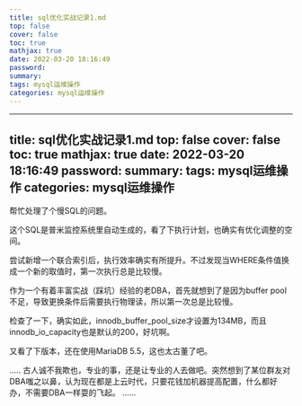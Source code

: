 ```yaml
---
title: sql优化实战记录1.md
top: false
cover: false
toc: true
mathjax: true
date: 2022-03-20 18:16:49
password:
summary:
tags: mysql运维操作
categories: mysql运维操作
---
```

---
title: sql优化实战记录1.md
top: false
cover: false
toc: true
mathjax: true
date: 2022-03-20 18:16:49
password:
summary:
tags: mysql运维操作
categories: mysql运维操作
---
帮忙处理了个慢SQL的问题。

这个SQL是普米监控系统里自动生成的，看了下执行计划，也确实有优化调整的空间。

尝试新增一个联合索引后，执行效率确实有所提升。不过发现当WHERE条件值换成一个新的取值时，第一次执行总是比较慢。

作为一个有着丰富实战（踩坑）经验的老DBA，首先就想到了是因为buffer pool不足，导致更换条件后需要执行物理读，所以第一次总是比较慢。

检查了一下，确实如此，innodb_buffer_pool_size才设置为134MB，而且innodb_io_capacity也是默认的200，好坑啊。

又看了下版本，还在使用MariaDB 5.5，这也太古董了吧。

.....
古人诚不我欺也，专业的事，还是让专业的人去做吧。突然想到了某位群友对DBA嗤之以鼻，认为现在都是上云时代，只要花钱加机器提高配置，什么都好办，不需要DBA一样耍的飞起。
......

